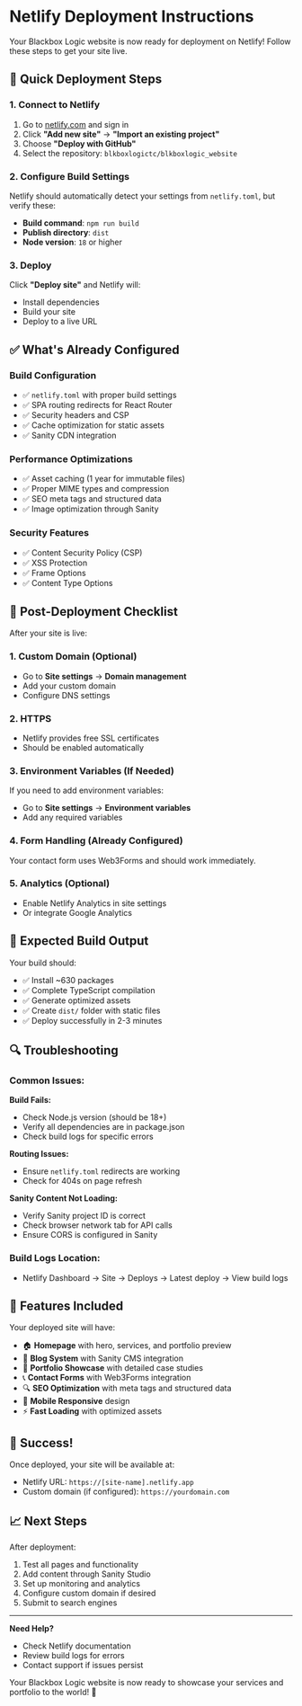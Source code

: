# Netlify Deployment Instructions

Your Blackbox Logic website is now ready for deployment on Netlify! Follow these steps to get your site live.

## 🚀 Quick Deployment Steps

### 1. Connect to Netlify

1. Go to [netlify.com](https://netlify.com) and sign in
2. Click **"Add new site"** → **"Import an existing project"**
3. Choose **"Deploy with GitHub"**
4. Select the repository: `blkboxlogictc/blkboxlogic_website`

### 2. Configure Build Settings

Netlify should automatically detect your settings from `netlify.toml`, but verify these:

- **Build command**: `npm run build`
- **Publish directory**: `dist`
- **Node version**: `18` or higher

### 3. Deploy

Click **"Deploy site"** and Netlify will:
- Install dependencies
- Build your site
- Deploy to a live URL

## ✅ What's Already Configured

### Build Configuration
- ✅ `netlify.toml` with proper build settings
- ✅ SPA routing redirects for React Router
- ✅ Security headers and CSP
- ✅ Cache optimization for static assets
- ✅ Sanity CDN integration

### Performance Optimizations
- ✅ Asset caching (1 year for immutable files)
- ✅ Proper MIME types and compression
- ✅ SEO meta tags and structured data
- ✅ Image optimization through Sanity

### Security Features
- ✅ Content Security Policy (CSP)
- ✅ XSS Protection
- ✅ Frame Options
- ✅ Content Type Options

## 🔧 Post-Deployment Checklist

After your site is live:

### 1. Custom Domain (Optional)
- Go to **Site settings** → **Domain management**
- Add your custom domain
- Configure DNS settings

### 2. HTTPS
- Netlify provides free SSL certificates
- Should be enabled automatically

### 3. Environment Variables (If Needed)
If you need to add environment variables:
- Go to **Site settings** → **Environment variables**
- Add any required variables

### 4. Form Handling (Already Configured)
Your contact form uses Web3Forms and should work immediately.

### 5. Analytics (Optional)
- Enable Netlify Analytics in site settings
- Or integrate Google Analytics

## 🎯 Expected Build Output

Your build should:
- ✅ Install ~630 packages
- ✅ Complete TypeScript compilation
- ✅ Generate optimized assets
- ✅ Create `dist/` folder with static files
- ✅ Deploy successfully in 2-3 minutes

## 🔍 Troubleshooting

### Common Issues:

**Build Fails:**
- Check Node.js version (should be 18+)
- Verify all dependencies are in package.json
- Check build logs for specific errors

**Routing Issues:**
- Ensure `netlify.toml` redirects are working
- Check for 404s on page refresh

**Sanity Content Not Loading:**
- Verify Sanity project ID is correct
- Check browser network tab for API calls
- Ensure CORS is configured in Sanity

### Build Logs Location:
- Netlify Dashboard → Site → Deploys → Latest deploy → View build logs

## 📱 Features Included

Your deployed site will have:

- 🏠 **Homepage** with hero, services, and portfolio preview
- 📝 **Blog System** with Sanity CMS integration
- 💼 **Portfolio Showcase** with detailed case studies
- 📞 **Contact Forms** with Web3Forms integration
- 🔍 **SEO Optimization** with meta tags and structured data
- 📱 **Mobile Responsive** design
- ⚡ **Fast Loading** with optimized assets

## 🎉 Success!

Once deployed, your site will be available at:
- Netlify URL: `https://[site-name].netlify.app`
- Custom domain (if configured): `https://yourdomain.com`

## 📈 Next Steps

After deployment:
1. Test all pages and functionality
2. Add content through Sanity Studio
3. Set up monitoring and analytics
4. Configure custom domain if desired
5. Submit to search engines

---

**Need Help?**
- Check Netlify documentation
- Review build logs for errors
- Contact support if issues persist

Your Blackbox Logic website is now ready to showcase your services and portfolio to the world! 🚀